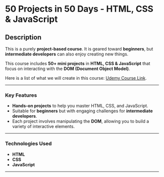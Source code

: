 # 50 Projects in 50 Days - HTML, CSS & JavaScript

## Description

This is a purely **project-based course**. It is geared toward **beginners**, but **intermediate developers** can also enjoy creating new things. 

This course includes **50+ mini projects** in **HTML, CSS & JavaScript** that focus on interacting with the **DOM (Document Object Model)**.

Here is a list of what we will create in this course: [Udemy Course Link](https://www.udemy.com/course/50-projects-50-days).

---

### Key Features
- **Hands-on projects** to help you master HTML, CSS, and JavaScript.
- Suitable for **beginners** but with engaging challenges for **intermediate developers**.
- Each project involves manipulating the **DOM**, allowing you to build a variety of interactive elements.

---

### Technologies Used
- **HTML**
- **CSS**
- **JavaScript**

---
